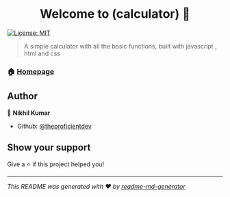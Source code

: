 <h1 align="center">Welcome to (calculator) 👋</h1>
<p>
  <a href="#" target="_blank">
    <img alt="License: MIT" src="https://img.shields.io/badge/License-MIT-yellow.svg" />
  </a>
</p>

> A simple calculator with all the basic functions, built with javascript , html and css

### 🏠 [Homepage](https://theproficientdev.github.io/calculator/)

## Author

👤 **Nikhil Kumar**

* Github: [@theproficientdev](https://github.com/theproficientdev)

## Show your support

Give a ⭐️ if this project helped you!

***
_This README was generated with ❤️ by [readme-md-generator](https://github.com/kefranabg/readme-md-generator)_
